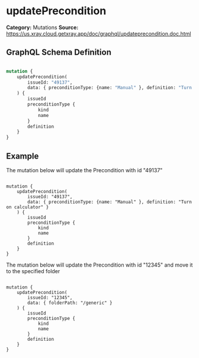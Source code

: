 # updatePrecondition

**Category:** Mutations
**Source:** https://us.xray.cloud.getxray.app/doc/graphql/updateprecondition.doc.html

## GraphQL Schema Definition

```graphql

mutation {
    updatePrecondition(
        issueId: "49137",
        data: { preconditionType: {name: "Manual" }, definition: "Turn on calculator" }
    ) {
        issueId
        preconditionType {
            kind
            name
        }
        definition
    }
}

```

## Example

The mutation below will update the Precondition with id "49137"

```

mutation {
    updatePrecondition(
        issueId: "49137",
        data: { preconditionType: {name: "Manual" }, definition: "Turn on calculator" }
    ) {
        issueId
        preconditionType {
            kind
            name
        }
        definition
    }
}

```

The mutation below will update the Precondition with id "12345" and move it to the specified folder

```

mutation {
    updatePrecondition(
        issueId: "12345",
        data: { folderPath: "/generic" }
    ) {
        issueId
        preconditionType {
            kind
            name
        }
        definition
    }
}

```